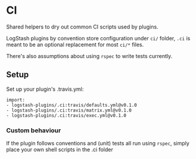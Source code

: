 # CI

Shared helpers to dry out common CI scripts used by plugins.

LogStash plugins by convention store configuration under `ci/` folder,
`.ci` is meant to be an optional replacement for most `ci/*` files.

There's also assumptions about using `rspec` to write tests currently.

## Setup

Set up your plugin's .travis.yml:

```
import:
- logstash-plugins/.ci:travis/defaults.yml@v0.1.0
- logstash-plugins/.ci:travis/matrix.yml@v0.1.0
- logstash-plugins/.ci:travis/exec.yml@v0.1.0
```

### Custom behaviour

If the plugin follows conventions and (unit) tests all run using `rspec`, simply
place your own shell scripts in the .ci folder
